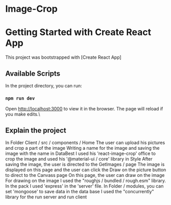 # Image-Crop
# Getting Started with Create React App

This project was bootstrapped with [Create React App]
## Available Scripts

In the project directory, you can run:

### `npm run dev`

Open [http://localhost:3000](http://localhost:3000) to view it in the browser.
The page will reload if you make edits.\

## Explain the project

In Folder Client / src / components / Home
The user can upload his pictures and crop a part of the image
Writing a name for the image and saving the image with the name in DataBest I used his 'react-image-crop' office to crop the image and used his '@material-ui / core' library in Style
After saving the image, the user is directed to the GetImages / page
The image is displayed on this page and the user can click the Draw on the picture button to direct to the Canvass page
On this page, the user can draw on the image
For drawing on the image I used the "roughjs / bundled / rough.esm" library.
In the pack I used 'express' in the 'server' file.
In Folder / modules, you can set 'mongoose' to save data in the data base
I used the "concurrently" library for the run server and run client
